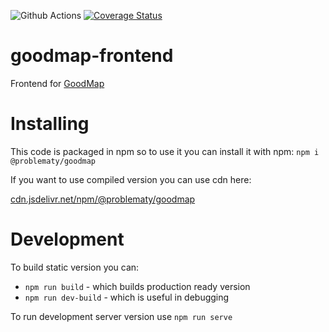 ![Github Actions](https://github.com/problematy/goodmap-frontend/actions/workflows/frontend-test.yml/badge.svg?event=push&branch=main)
[![Coverage Status](https://coveralls.io/repos/github/Problematy/goodmap-frontend/badge.svg?branch=main)](https://coveralls.io/github/Problematy/goodmap-frontend?branch=main)

# goodmap-frontend

Frontend for [GoodMap](https://github.com/Problematy/goodmap)

# Installing

This code is packaged in npm so to use it you can install it with npm:
`npm i @problematy/goodmap`

If you want to use compiled version you can use cdn here:

[cdn.jsdelivr.net/npm/@problematy/goodmap](https://cdn.jsdelivr.net/npm/@problematy/goodmap)


# Development

To build static version you can:

- `npm run build` - which builds production ready version
- `npm run dev-build` - which is useful in debugging

To run development server version use `npm run serve`
